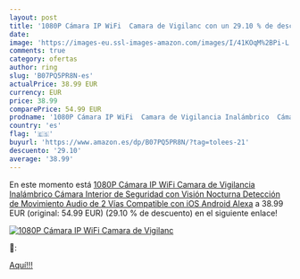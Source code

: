 ```yaml
---
layout: post
title: '1080P Cámara IP WiFi  Camara de Vigilanc con un 29.10 % de descuento'
date: 
image: 'https://images-eu.ssl-images-amazon.com/images/I/41KOqM%2BPi-L._SL200_.jpg'
comments: true
category: ofertas
author: ring
slug: 'B07PQ5PR8N-es'
actualPrice: 38.99 EUR
currency: EUR
price: 38.99
comparePrice: 54.99 EUR
prodname: '1080P Cámara IP WiFi  Camara de Vigilancia Inalámbrico  Cámara Interior de Seguridad con Visión Nocturna  Detección de Movimiento  Audio de 2 Vías  Compatible con iOS  Android  Alexa'
country: 'es'
flag: '🇪🇸'
buyurl: 'https://www.amazon.es/dp/B07PQ5PR8N/?tag=tolees-21'
descuento: '29.10'
average: '38.99'
---
```


En este momento está [1080P Cámara IP WiFi  Camara de Vigilancia Inalámbrico  Cámara Interior de Seguridad con Visión Nocturna  Detección de Movimiento  Audio de 2 Vías  Compatible con iOS  Android  Alexa](https://www.amazon.es/dp/B07PQ5PR8N/?tag=tolees-21) a 38.99 EUR (original: 54.99 EUR) (29.10 %  de descuento) en el siguiente enlace!

[![1080P Cámara IP WiFi  Camara de Vigilanc](https://images-eu.ssl-images-amazon.com/images/I/41KOqM%2BPi-L._SL200_.jpg)](https://www.amazon.es/dp/B07PQ5PR8N/?tag=tolees-21)

🔎:


[Aquí!!!](https://www.amazon.es/dp/B07PQ5PR8N/?tag=tolees-21)
